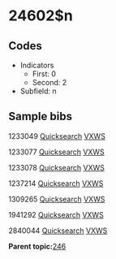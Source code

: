 # 24602$n

## Codes

-   Indicators
    -   First: 0
    -   Second: 2
-   Subfield: n

## Sample bibs

1233049 [Quicksearch](https://search.library.yale.edu/catalog/1233049) [VXWS](http://prodorbis.library.yale.edu:7014/vxws/GetHoldingsService?bibId=1233049)

1233077 [Quicksearch](https://search.library.yale.edu/catalog/1233077) [VXWS](http://prodorbis.library.yale.edu:7014/vxws/GetHoldingsService?bibId=1233077)

1233078 [Quicksearch](https://search.library.yale.edu/catalog/1233078) [VXWS](http://prodorbis.library.yale.edu:7014/vxws/GetHoldingsService?bibId=1233078)

1237214 [Quicksearch](https://search.library.yale.edu/catalog/1237214) [VXWS](http://prodorbis.library.yale.edu:7014/vxws/GetHoldingsService?bibId=1237214)

1309265 [Quicksearch](https://search.library.yale.edu/catalog/1309265) [VXWS](http://prodorbis.library.yale.edu:7014/vxws/GetHoldingsService?bibId=1309265)

1941292 [Quicksearch](https://search.library.yale.edu/catalog/1941292) [VXWS](http://prodorbis.library.yale.edu:7014/vxws/GetHoldingsService?bibId=1941292)

2840044 [Quicksearch](https://search.library.yale.edu/catalog/2840044) [VXWS](http://prodorbis.library.yale.edu:7014/vxws/GetHoldingsService?bibId=2840044)

**Parent topic:**[246](../../tags/246/246.md)

